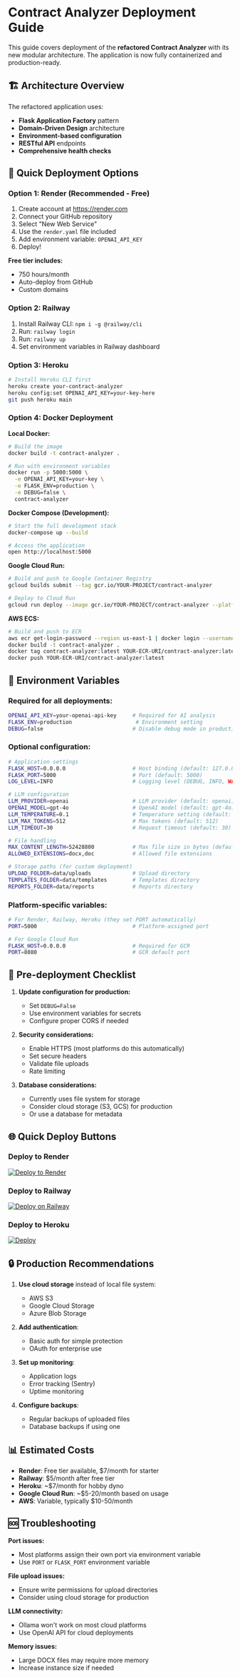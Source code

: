 # Contract Analyzer Deployment Guide

This guide covers deployment of the **refactored Contract Analyzer** with its new modular architecture. The application is now fully containerized and production-ready.

## 🏗️ Architecture Overview

The refactored application uses:
- **Flask Application Factory** pattern
- **Domain-Driven Design** architecture
- **Environment-based configuration**
- **RESTful API** endpoints
- **Comprehensive health checks**

## 🚀 Quick Deployment Options

### Option 1: Render (Recommended - Free)
1. Create account at https://render.com
2. Connect your GitHub repository
3. Select "New Web Service"
4. Use the `render.yaml` file included
5. Add environment variable: `OPENAI_API_KEY`
6. Deploy!

**Free tier includes:**
- 750 hours/month
- Auto-deploy from GitHub
- Custom domains

### Option 2: Railway
1. Install Railway CLI: `npm i -g @railway/cli`
2. Run: `railway login`
3. Run: `railway up`
4. Set environment variables in Railway dashboard

### Option 3: Heroku
```bash
# Install Heroku CLI first
heroku create your-contract-analyzer
heroku config:set OPENAI_API_KEY=your-key-here
git push heroku main
```

### Option 4: Docker Deployment

**Local Docker:**
```bash
# Build the image
docker build -t contract-analyzer .

# Run with environment variables
docker run -p 5000:5000 \
  -e OPENAI_API_KEY=your-key \
  -e FLASK_ENV=production \
  -e DEBUG=false \
  contract-analyzer
```

**Docker Compose (Development):**
```bash
# Start the full development stack
docker-compose up --build

# Access the application
open http://localhost:5000
```

**Google Cloud Run:**
```bash
# Build and push to Google Container Registry
gcloud builds submit --tag gcr.io/YOUR-PROJECT/contract-analyzer

# Deploy to Cloud Run
gcloud run deploy --image gcr.io/YOUR-PROJECT/contract-analyzer --platform managed
```

**AWS ECS:**
```bash
# Build and push to ECR
aws ecr get-login-password --region us-east-1 | docker login --username AWS --password-stdin YOUR-ECR-URI
docker build -t contract-analyzer .
docker tag contract-analyzer:latest YOUR-ECR-URI/contract-analyzer:latest
docker push YOUR-ECR-URI/contract-analyzer:latest
```

## 🔧 Environment Variables

### Required for all deployments:
```bash
OPENAI_API_KEY=your-openai-api-key     # Required for AI analysis
FLASK_ENV=production                    # Environment setting
DEBUG=false                            # Disable debug mode in production
```

### Optional configuration:
```bash
# Application settings
FLASK_HOST=0.0.0.0                     # Host binding (default: 127.0.0.1)
FLASK_PORT=5000                        # Port (default: 5000)
LOG_LEVEL=INFO                         # Logging level (DEBUG, INFO, WARNING, ERROR)

# LLM configuration
LLM_PROVIDER=openai                    # LLM provider (default: openai)
OPENAI_MODEL=gpt-4o                    # OpenAI model (default: gpt-4o)
LLM_TEMPERATURE=0.1                    # Temperature setting (default: 0.1)
LLM_MAX_TOKENS=512                     # Max tokens (default: 512)
LLM_TIMEOUT=30                         # Request timeout (default: 30)

# File handling
MAX_CONTENT_LENGTH=52428800            # Max file size in bytes (default: 50MB)
ALLOWED_EXTENSIONS=docx,doc            # Allowed file extensions

# Storage paths (for custom deployment)
UPLOAD_FOLDER=data/uploads             # Upload directory
TEMPLATES_FOLDER=data/templates        # Templates directory
REPORTS_FOLDER=data/reports            # Reports directory
```

### Platform-specific variables:
```bash
# For Render, Railway, Heroku (they set PORT automatically)
PORT=5000                              # Platform-assigned port

# For Google Cloud Run
FLASK_HOST=0.0.0.0                     # Required for GCR
PORT=8080                              # GCR default port
```

## 📝 Pre-deployment Checklist

1. **Update configuration for production:**
   - Set `DEBUG=False`
   - Use environment variables for secrets
   - Configure proper CORS if needed

2. **Security considerations:**
   - Enable HTTPS (most platforms do this automatically)
   - Set secure headers
   - Validate file uploads
   - Rate limiting

3. **Database considerations:**
   - Currently uses file system for storage
   - Consider cloud storage (S3, GCS) for production
   - Or use a database for metadata

## 🌐 Quick Deploy Buttons

### Deploy to Render
[![Deploy to Render](https://render.com/images/deploy-to-render-button.svg)](https://render.com/deploy)

### Deploy to Railway
[![Deploy on Railway](https://railway.app/button.svg)](https://railway.app/new/template)

### Deploy to Heroku
[![Deploy](https://www.herokucdn.com/deploy/button.svg)](https://heroku.com/deploy)

## 🔒 Production Recommendations

1. **Use cloud storage** instead of local file system:
   - AWS S3
   - Google Cloud Storage
   - Azure Blob Storage

2. **Add authentication**:
   - Basic auth for simple protection
   - OAuth for enterprise use

3. **Set up monitoring**:
   - Application logs
   - Error tracking (Sentry)
   - Uptime monitoring

4. **Configure backups**:
   - Regular backups of uploaded files
   - Database backups if using one

## 📊 Estimated Costs

- **Render**: Free tier available, $7/month for starter
- **Railway**: $5/month after free tier
- **Heroku**: ~$7/month for hobby dyno
- **Google Cloud Run**: ~$5-20/month based on usage
- **AWS**: Variable, typically $10-50/month

## 🆘 Troubleshooting

**Port issues:**
- Most platforms assign their own port via environment variable
- Use `PORT` or `FLASK_PORT` environment variable

**File upload issues:**
- Ensure write permissions for upload directories
- Consider using cloud storage for production

**LLM connectivity:**
- Ollama won't work on most cloud platforms
- Use OpenAI API for cloud deployments

**Memory issues:**
- Large DOCX files may require more memory
- Increase instance size if needed